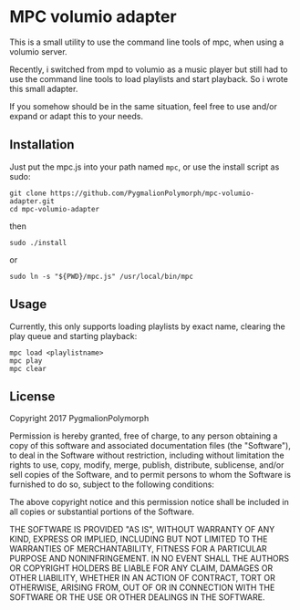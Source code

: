 # MPC volumio adapter
This is a small utility to use the command line tools of mpc, when using a volumio server.

Recently, i switched from mpd to volumio as a music player but still had to use the command line tools to load playlists and start playback.
So i wrote this small adapter.

If you somehow should be in the same situation, feel free to use and/or expand or adapt this to your needs.

## Installation
Just put the mpc.js into your path named `mpc`, or use the install script as sudo:
```
git clone https://github.com/PygmalionPolymorph/mpc-volumio-adapter.git
cd mpc-volumio-adapter
```
then
```
sudo ./install
```
or
```
sudo ln -s "${PWD}/mpc.js" /usr/local/bin/mpc
```

## Usage
Currently, this only supports loading playlists by exact name, clearing the play queue and starting playback:
```
mpc load <playlistname>
mpc play
mpc clear
```

## License
Copyright 2017 PygmalionPolymorph

Permission is hereby granted, free of charge, to any person obtaining a copy of this software and associated documentation files (the "Software"), to deal in the Software without restriction, including without limitation the rights to use, copy, modify, merge, publish, distribute, sublicense, and/or sell copies of the Software, and to permit persons to whom the Software is furnished to do so, subject to the following conditions:

The above copyright notice and this permission notice shall be included in all copies or substantial portions of the Software.

THE SOFTWARE IS PROVIDED "AS IS", WITHOUT WARRANTY OF ANY KIND, EXPRESS OR IMPLIED, INCLUDING BUT NOT LIMITED TO THE WARRANTIES OF MERCHANTABILITY, FITNESS FOR A PARTICULAR PURPOSE AND NONINFRINGEMENT. IN NO EVENT SHALL THE AUTHORS OR COPYRIGHT HOLDERS BE LIABLE FOR ANY CLAIM, DAMAGES OR OTHER LIABILITY, WHETHER IN AN ACTION OF CONTRACT, TORT OR OTHERWISE, ARISING FROM, OUT OF OR IN CONNECTION WITH THE SOFTWARE OR THE USE OR OTHER DEALINGS IN THE SOFTWARE.
